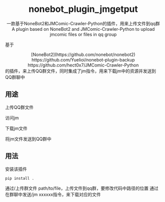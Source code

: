 <div align="center">


# nonebot_plugin_jmgetput
一款基于NoneBot2和JMComic-Crawler-Python的插件，用来上传文件到qq群
A plugin based on NoneBot2 and JMComic-Crawler-Python to upload jmcomic files or files in qq group
</div>

基于 
<div align="center">
[NoneBot2](https://github.com/nonebot/nonebot2)
https://github.com/Yuelioi/nonebot-plugin-backup
https://github.com/hect0x7/JMComic-Crawler-Python
</div>
的插件，来上传QQ群文件，同时集成了jm指令，用来下载jm中的资源并发送到QQ群聊中

## 用途

上传QQ群文件

访问jm

下载jm文件

将jm文件发送到QQ群中

## 用法
安装该插件
```
pip install .
```
通过/上传群文件 path/to/file，上传文件到qq群，要修改代码中路径的位置
通过在群聊中发送/jm xxxxxx指令，来下载对应的文件